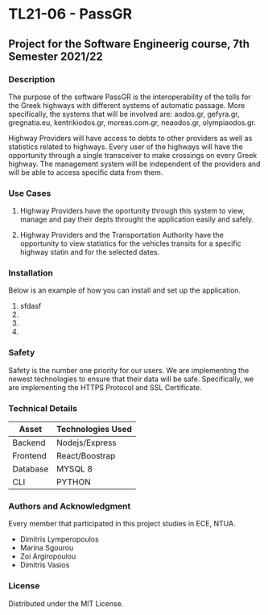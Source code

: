# TL21-06 - PassGR

## Project for the Software Engineerig course, 7th Semester 2021/22

### Description

The purpose of the software PassGR is the interoperability of the tolls for the Greek highways with different systems of automatic passage. More specifically, the systems that will be involved are: aodos.gr, gefyra.gr, gregnatia.eu, kentrikiodos.gr, moreas.com.gr, neaodos.gr, olympiaodos.gr.

Highway Providers will have access to debts to other providers as well as statistics related to highways. Every user of the highways will have the opportunity through a single transceiver to make crossings on every Greek highway. The management system will be independent of the providers and will be able to access specific data from them.

### Use Cases

1) Highway Providers have the oportunity through this system to view, manage and pay their depts throught the application easily and safely.

2) Highway Providers and the Transportation Authority have the opportunity to view statistics for the vehicles transits for a specific highway statin and for the selected dates. 

### Installation

Below is an example of how you can install and set up the application. 

1) sfdasf
2)
3)
4)

### Safety

Safety is the number one priority for our users. We are implementing the newest technologies to ensure that their data will be safe. Specifically, we are implementing the HTTPS Protocol and SSL Certificate.


### Technical Details
| Asset | Technologies Used |
| ----- | ----------- |
| Backend | Nodejs/Express |
| Frontend | React/Boostrap | 
| Database | MYSQL 8 |
| CLI | PYTHON |

### Authors and Acknowledgment

Every member that participated in this project studies in ECE, NTUA. 

- Dimitris Lymperopoulos
- Marina Sgourou
- Zoi Argiropoulou
- Dimitris Vasios

### License

Distributed under the MIT License. 


